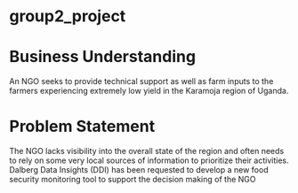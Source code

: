 # group2_project

# Business Understanding

An NGO seeks to provide technical support as well as farm inputs to the farmers experiencing extremely low yield in the Karamoja region of Uganda.

# Problem Statement

The NGO lacks visibility into the overall state of the region and often needs to rely on some very local sources of information to prioritize their activities. Dalberg Data Insights (DDI) has been requested to develop a new food security monitoring tool to support the decision making of the NGO
